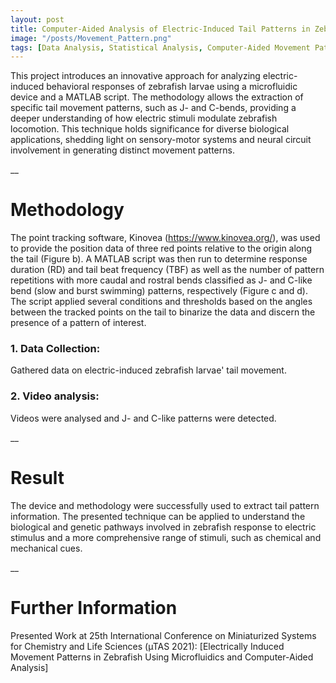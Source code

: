 ```yaml
---
layout: post
title: Computer-Aided Analysis of Electric-Induced Tail Patterns in Zebrafish Larvae
image: "/posts/Movement_Pattern.png"
tags: [Data Analysis, Statistical Analysis, Computer-Aided Movement Pattern Detection]
---
```


This project introduces an innovative approach for analyzing electric-induced behavioral responses of zebrafish larvae using a microfluidic device and a MATLAB script. The methodology allows the extraction of specific tail movement patterns, such as J- and C-bends, providing a deeper understanding of how electric stimuli modulate zebrafish locomotion. This technique holds significance for diverse biological applications, shedding light on sensory-motor systems and neural circuit involvement in generating distinct movement patterns.

__

# Methodology  <a name="data-overview"></a>

The point tracking software, Kinovea (https://www.kinovea.org/), was used to provide the position data of three red points relative to the origin along the tail (Figure b). A MATLAB script was then run to determine response duration (RD) and tail beat frequency (TBF) as well as the number of pattern repetitions with more caudal and rostral bends classified as J- and C-like bend (slow and burst swimming) patterns, respectively (Figure c and d). The script applied several conditions and thresholds based on the angles between the tracked points on the tail to binarize the data and discern the presence of a pattern of interest.  

### 1. Data Collection:

Gathered data on electric-induced zebrafish larvae' tail movement.

### 2. Video analysis:

Videos were analysed and J- and C-like patterns were detected.

__

# Result  <a name="data-overview"></a>

The device and methodology were successfully used to extract tail pattern information. The presented technique can be applied to understand the biological and genetic pathways involved in zebrafish response to electric stimulus and a more comprehensive range of stimuli, such as chemical and mechanical cues.  

__

# Further Information  <a name="data-overview"></a>

Presented Work at 25th International Conference on Miniaturized Systems for Chemistry and Life Sciences (µTAS 2021): [Electrically Induced Movement Patterns in Zebrafish Using Microfluidics and Computer-Aided Analysis]

